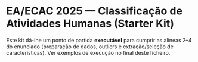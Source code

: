 # EA/ECAC 2025 — Classificação de Atividades Humanas (Starter Kit)

Este kit dá-lhe um ponto de partida **executável** para cumprir as alíneas 2–4 do enunciado (preparação de dados, outliers e extração/seleção de características).
Ver exemplos de execução no final deste ficheiro.
